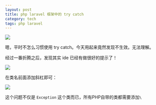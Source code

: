 ```yaml
---
layout: post
title: php laravel 框架中的 try catch
category: tech
tags: php laravel
---
```

![](https://cdn.kelu.org/blog/tags/laravel.jpg)



嗯，平时不怎么习惯使用 try catch。今天用起来竟然发现不生效。无法理解。

经过一番折腾之后，发现其实 ide 已经有做很好的提示了！

![](https://cdn.kelu.org/blog/2018/01/20180423142236.jpg)

在类名前面添加斜杠即可：

![](https://cdn.kelu.org/blog/2018/01/20180423142201.jpg)

这个问题不仅是 `Exception` 这个类而已，所有PHP自带的类都需要添加`\`